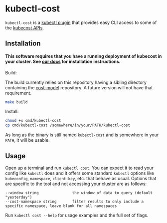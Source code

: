 # kubectl-cost

`kubectl-cost` is a [kubectl plugin](https://kubernetes.io/docs/tasks/extend-kubectl/kubectl-plugins/) that provides easy CLI access to some of the [kubecost APIs](https://github.com/kubecost/docs/blob/master/apis.md).

## Installation

#### This software requires that you have a running deployment of kubecost in your cluster. See [our docs](https://docs.kubecost.com/install) for installation instructions.

Build:

The build currently relies on this repository having a sibling directory containing the [cost-model](https://github.com/kubecost/cost-model/) repository. A future version will not have that requirement.

``` sh
make build
```

Install:

``` sh
chmod +x cmd/kubectl-cost
cp cmd/kubectl-cost /somewhere/in/your/PATH/kubectl-cost
```

As long as the binary is still named `kubectl-cost` and is somewhere in your `PATH`, it will be usable.

## Usage

Open up a terminal and run `kubectl cost`. You can expect it to read your config like `kubectl` does and it offers some standard `kubectl` options like `kubeconfig`, `namespace`, `client-key`, etc. that behave as usual. Options that are specific to the tool and not accessing your cluster are as follows:

```
--window string               the window of data to query (default "yesterday")
--cost-namespace string       filter results to only include a specific namespace, leave blank for all namespaces
```

Run `kubectl cost --help` for usage examples and the full set of flags.
